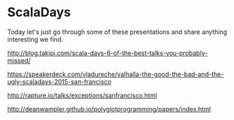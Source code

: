# ScalaDays

Today let's just go through some of these presentations and share anything interesting we find.

http://blog.takipi.com/scala-days-6-of-the-best-talks-you-probably-missed/

https://speakerdeck.com/vladureche/valhalla-the-good-the-bad-and-the-ugly-scaladays-2015-san-francisco

http://rapture.io/talks/exceptions/sanfrancisco.html

http://deanwampler.github.io/polyglotprogramming/papers/index.html
